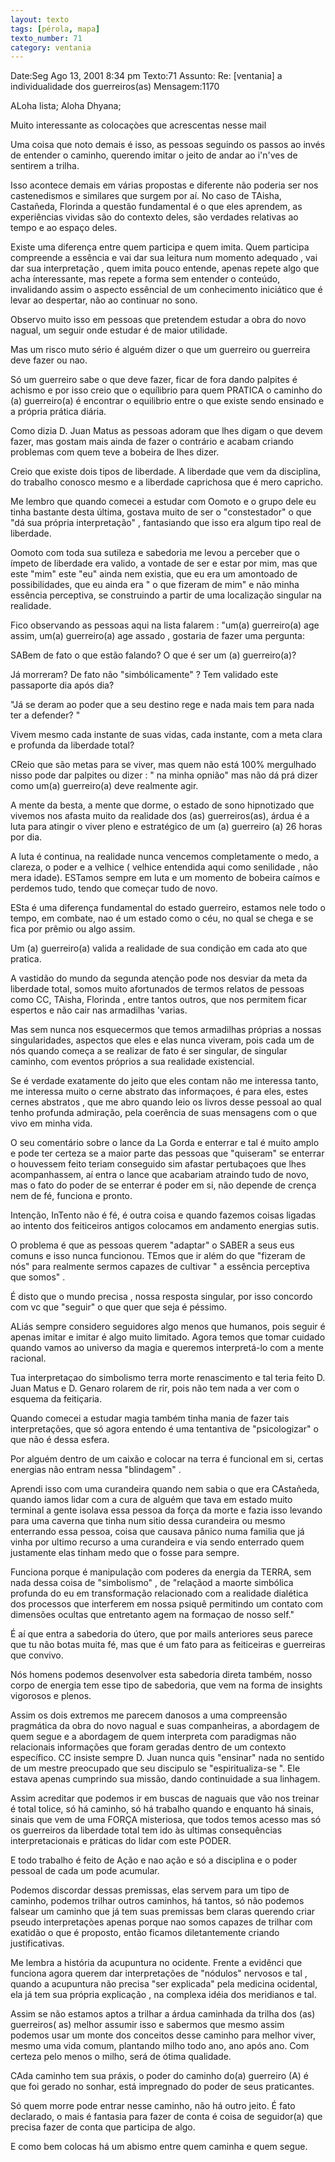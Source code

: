 ```yaml
---
layout: texto
tags: [pérola, mapa]
texto_number: 71
category: ventania
---
```

Date:Seg Ago 13, 2001 8:34 pm
Texto:71
Assunto: Re: [ventania] a individualidade dos guerreiros(as)
Mensagem:1170

ALoha lista;
Aloha Dhyana;

Muito interessante as colocaçòes que acrescentas nesse mail

Uma coisa que noto demais é isso, as pessoas seguindo os passos ao invés de
entender o caminho, querendo imitar o jeito de andar ao i'n'ves de sentirem
a trilha.

Isso acontece demais em várias propostas e diferente não poderia ser nos
castenedismos e similares que surgem por aí.
No caso de TAisha, Castañeda, Florinda a questão fundamental é o que eles
aprendem, as experiências vividas são do contexto deles, são verdades
relativas ao tempo e ao espaço deles.

Existe uma diferença entre quem participa e quem imita.
Quem participa compreende a essência e vai dar sua leitura num momento
adequado , vai dar sua interpretação , quem imita pouco entende, apenas
repete algo que acha ínteressante, mas repete a forma sem entender o
conteúdo, invalidando assim o aspecto essêncial de um conhecimento
iniciático que é levar ao despertar, não ao continuar no sono.

Observo muito isso em pessoas que pretendem estudar a obra do novo nagual,
um seguir onde estudar é de maior utilidade.

Mas um risco muto sério é alguém dizer o que um guerreiro ou guerreira deve
fazer ou nao.

Só um guerreiro sabe o que deve fazer, ficar de fora dando palpites é
achismo e por isso creio que o equílibrio para quem PRATICA o caminho do (a)
guerreiro(a) é encontrar o equilibrio entre o que existe sendo ensinado e a
própria prática diária.

Como dizia D. Juan Matus as pessoas adoram que lhes digam o que devem fazer,
mas gostam mais ainda de fazer o contrário e acabam criando problemas com
quem teve a bobeira de lhes dizer.

Creio que existe dois tipos de liberdade.
A liberdade que vem da disciplina, do trabalho conosco mesmo e a liberdade
caprichosa que é mero capricho.

Me lembro que quando comecei a estudar com Oomoto e o grupo dele eu tinha
bastante desta última, gostava muito de ser o "constestador" o que "dá sua
própria interpretação" , fantasiando que isso era algum tipo real de
liberdade.

Oomoto com toda sua sutileza e sabedoria me levou a perceber que o ímpeto de
liberdade era valido, a vontade de ser e estar por mim, mas que este "mim"
este "eu" ainda nem existia, que eu era um amontoado de possibilidades, que
eu ainda era " o que fizeram de mim" e não minha essência perceptiva, se
construindo a partir de uma localização singular na realidade.

Fico observando as pessoas aqui na lista falarem : "um(a) guerreiro(a) age
assim, um(a) guerreiro(a) age assado , gostaria de fazer uma pergunta:

SABem de fato o que estão falando?
O que é ser um (a) guerreiro(a)?

Já morreram? De fato não "simbólicamente" ?
Tem validado este passaporte dia após dia?

"Já se deram ao poder que a seu destino rege e nada mais tem para nada ter a
defender? "

Vivem mesmo cada instante de suas vidas, cada instante, com a meta clara e
profunda da liberdade total?

CReio que são metas para se viver, mas quem não está 100% mergulhado nisso
pode dar palpites ou dizer : " na minha opnião" mas não dá prá dizer como
um(a) guerreiro(a) deve realmente agir.

A mente da besta, a mente que dorme, o estado de sono hipnotizado que
vivemos nos afasta muito da realidade dos (as) guerreiros(as), árdua é a
luta para atingir o viver pleno e estratégico de um (a) guerreiro (a) 26
horas por dia.

A luta é continua, na realidade nunca vencemos completamente o medo, a
clareza, o poder e a velhice ( velhice entendida aqui como senilidade , não
mera idade).
ESTamos sempre em luta e um momento de bobeira caímos e perdemos tudo, tendo
que começar tudo de novo.

ESta é uma diferença fundamental do estado guerreiro, estamos nele todo o
tempo, em combate, nao é um estado como o céu, no qual se chega e se fica
por prêmio ou algo assim.

Um (a) guerreiro(a) valida a realidade de sua condição em cada ato que
pratica.

A vastidão do mundo da segunda atenção pode nos desviar da meta da liberdade
total, somos muito afortunados de termos relatos de pessoas como CC, TAisha,
Florinda , entre tantos outros, que nos permitem ficar espertos e não cair
nas armadilhas 'varias.

Mas sem nunca nos esquecermos que temos armadilhas próprias a nossas
singularidades, aspectos que eles e elas nunca viveram, pois cada um de nós
quando começa a se realizar de fato é ser singular, de singular caminho, com
eventos próprios a sua realidade existencial.

Se é verdade exatamente do jeito que eles contam não me interessa tanto, me
interessa muito o cerne abstrato das informaçoes, é para eles, estes cernes
abstratos , que me abro quando leio os livros desse pessoal ao qual tenho
profunda admiração, pela coerência de suas mensagens com o que vivo em minha
vida.

O seu comentário sobre o lance da La Gorda e enterrar e tal é muito amplo e
pode ter certeza se a maior parte das pessoas que "quiseram" se enterrar o
houvessem feito teriam conseguido sim afastar pertubaçoes que lhes
acompanhassem, aí entra o lance que acabariam atraindo tudo de novo, mas o
fato do poder de se enterrar é poder em si, não depende de crença nem de fé,
funciona e pronto.

Intenção, InTento não é fé, é outra coisa e quando fazemos coisas ligadas ao
intento dos feiticeiros antigos colocamos em andamento energias sutis.

O problema é que as pessoas querem "adaptar" o SABER a seus eus comuns e
isso nunca funcionou.
TEmos que ir além do que "fizeram de nós" para realmente sermos capazes de
cultivar " a essência perceptiva que somos" .

É disto que o mundo precisa , nossa resposta singular, por isso concordo com
vc que "seguir" o que quer que seja é péssimo.

ALiás sempre considero seguidores algo menos que humanos, pois seguir é
apenas imitar e imitar é algo muito limitado.
Agora temos que tomar cuidado quando vamos ao universo da magia e queremos
interpretá-lo com a mente racional.

Tua interpretaçao do simbolismo terra morte renascimento e tal teria feito
D. Juan Matus e D. Genaro rolarem de rir, pois não tem nada a ver com o
esquema da feitiçaria.

Quando comecei a estudar magia também tinha mania de fazer tais
interpretações, que só agora entendo é uma tentantiva de "psicologizar" o
que não é dessa esfera.

Por alguém dentro de um caixão e colocar na terra é funcional em si, certas
energias não entram nessa "blindagem" .

Aprendi isso com uma curandeira quando nem sabia o que era CAstañeda, quando
iamos lidar com a cura de alguém que tava em estado muito terminal a gente
isolava essa pessoa da força da morte e fazia isso levando para uma caverna
que tinha num sitio dessa curandeira ou mesmo enterrando essa pessoa, coisa
que causava pânico numa familia que já vinha por ultimo recurso a uma
curandeira e via sendo enterrado quem justamente elas tinham medo que o
fosse para sempre.

Funciona porque é manipulação com poderes da energia da TERRA, sem nada
dessa coisa de "simbolismo" , de "relaçãod a maorte simbólica profunda do eu
em transformação relacionado com a realidade dialética dos processos que
interferem em nossa psiquê permitindo um contato com dimensões ocultas que
entretanto agem na formaçao de nosso self."

É aí que entra a sabedoria do útero, que por mails anteriores seus parece
que tu não botas muita fé, mas que é um fato para as feiticeiras e
guerreiras que convivo.

Nós homens podemos desenvolver esta sabedoria direta também, nosso corpo de
energia tem esse tipo de sabedoria, que vem na forma de insights vigorosos e
plenos.

Assim os dois extremos me parecem danosos a uma compreensão pragmática da
obra do novo nagual e suas companheiras, a abordagem de quem segue e a
abordagem de quem interpreta com paradigmas não relacionais informações que
foram geradas dentro de um contexto específico.
CC insiste sempre D. Juan nunca quis "ensinar" nada no sentido de um mestre
preocupado que seu discipulo se "espiritualiza-se ".
Ele estava apenas cumprindo sua missão, dando continuidade a sua linhagem.

Assim acreditar que podemos ir em buscas de naguais que vão nos treinar é
total tolice, só há caminho, só há trabalho quando e enquanto há sinais,
sinais que vem de uma FORÇA misteriosa, que todos temos acesso mas só os
guerreiros da liberdade total tem ido às ultimas consequências
interpretacionais e práticas do lidar com este PODER.

E todo trabalho é feito de Ação e nao ação e só a disciplina e o poder
pessoal de cada um pode acumular.

Podemos discordar dessas premissas, elas servem para um tipo de caminho,
podemos trilhar outros caminhos, há tantos, só não podemos falsear um
caminho que já tem suas premissas bem claras querendo criar pseudo
interpretaçòes apenas porque nao somos capazes de trilhar com exatidão o que
é proposto, então ficamos diletantemente criando justificativas.

Me lembra a história da acupuntura no ocidente.
Frente a evidênci que funciona agora querem dar interpretações de "nódulos"
nervosos e tal , quando a acupuntura não precisa "ser explicada" pela
medicina ocidental, ela já tem sua própria explicação , na complexa idéia
dos meridianos e tal.

Assim se não estamos aptos a trilhar a árdua caminhada da trilha dos (as)
guerreiros( as) melhor assumir isso e sabermos que mesmo assim podemos usar
um monte dos conceitos desse caminho para melhor viver, mesmo uma vida
comum, plantando milho todo ano, ano após ano. Com certeza pelo menos o
milho, será de ótima qualidade.

CAda caminho tem sua práxis, o poder do caminho do(a) guerreiro (A) é que
foi gerado no sonhar, está impregnado do poder de seus praticantes.

Só quem morre pode entrar nesse caminho, não há outro jeito.
É fato declarado, o mais é fantasia para fazer de conta é coisa de
seguidor(a) que precisa fazer de conta que participa de algo.

E como bem colocas há um abismo entre quem caminha e quem segue.